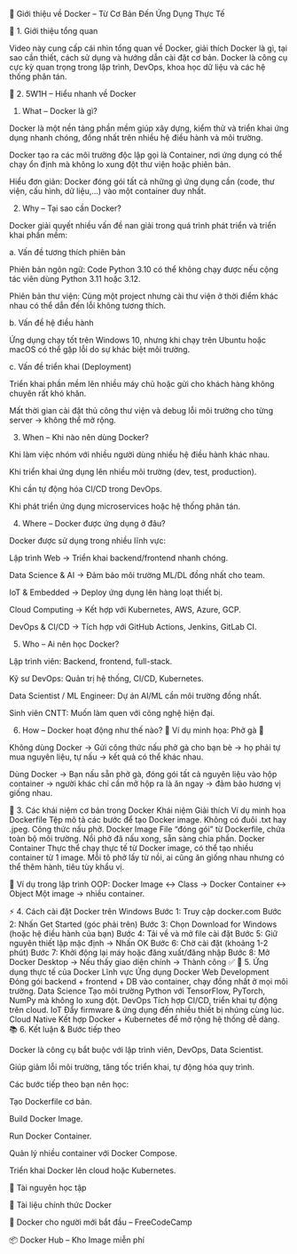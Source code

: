 🐳 Giới thiệu về Docker – Từ Cơ Bản Đến Ứng Dụng Thực Tế

📌 1. Giới thiệu tổng quan

Video này cung cấp cái nhìn tổng quan về Docker, giải thích Docker là gì, tại sao cần thiết, cách sử dụng và hướng dẫn cài đặt cơ bản.
Docker là công cụ cực kỳ quan trọng trong lập trình, DevOps, khoa học dữ liệu và các hệ thống phân tán.

🧩 2. 5W1H – Hiểu nhanh về Docker
1. What – Docker là gì?

Docker là một nền tảng phần mềm giúp xây dựng, kiểm thử và triển khai ứng dụng nhanh chóng, đồng nhất trên nhiều hệ điều hành và môi trường.

Docker tạo ra các môi trường độc lập gọi là Container, nơi ứng dụng có thể chạy ổn định mà không lo xung đột thư viện hoặc phiên bản.

Hiểu đơn giản: Docker đóng gói tất cả những gì ứng dụng cần (code, thư viện, cấu hình, dữ liệu,...) vào một container duy nhất.

2. Why – Tại sao cần Docker?

Docker giải quyết nhiều vấn đề nan giải trong quá trình phát triển và triển khai phần mềm:

a. Vấn đề tương thích phiên bản

Phiên bản ngôn ngữ: Code Python 3.10 có thể không chạy được nếu cộng tác viên dùng Python 3.11 hoặc 3.12.

Phiên bản thư viện: Cùng một project nhưng cài thư viện ở thời điểm khác nhau có thể dẫn đến lỗi không tương thích.

b. Vấn đề hệ điều hành

Ứng dụng chạy tốt trên Windows 10, nhưng khi chạy trên Ubuntu hoặc macOS có thể gặp lỗi do sự khác biệt môi trường.

c. Vấn đề triển khai (Deployment)

Triển khai phần mềm lên nhiều máy chủ hoặc gửi cho khách hàng không chuyên rất khó khăn.

Mất thời gian cài đặt thủ công thư viện và debug lỗi môi trường cho từng server → không thể mở rộng.

3. When – Khi nào nên dùng Docker?

Khi làm việc nhóm với nhiều người dùng nhiều hệ điều hành khác nhau.

Khi triển khai ứng dụng lên nhiều môi trường (dev, test, production).

Khi cần tự động hóa CI/CD trong DevOps.

Khi phát triển ứng dụng microservices hoặc hệ thống phân tán.

4. Where – Docker được ứng dụng ở đâu?

Docker được sử dụng trong nhiều lĩnh vực:

Lập trình Web → Triển khai backend/frontend nhanh chóng.

Data Science & AI → Đảm bảo môi trường ML/DL đồng nhất cho team.

IoT & Embedded → Deploy ứng dụng lên hàng loạt thiết bị.

Cloud Computing → Kết hợp với Kubernetes, AWS, Azure, GCP.

DevOps & CI/CD → Tích hợp với GitHub Actions, Jenkins, GitLab CI.

5. Who – Ai nên học Docker?

Lập trình viên: Backend, frontend, full-stack.

Kỹ sư DevOps: Quản trị hệ thống, CI/CD, Kubernetes.

Data Scientist / ML Engineer: Dự án AI/ML cần môi trường đồng nhất.

Sinh viên CNTT: Muốn làm quen với công nghệ hiện đại.

6. How – Docker hoạt động như thế nào?
🔹 Ví dụ minh họa: Phở gà 🍜

Không dùng Docker → Gửi công thức nấu phở gà cho bạn bè → họ phải tự mua nguyên liệu, tự nấu → kết quả có thể khác nhau.

Dùng Docker → Bạn nấu sẵn phở gà, đóng gói tất cả nguyên liệu vào hộp container → người khác chỉ cần mở hộp ra là ăn ngay → đảm bảo hương vị giống nhau.

🧱 3. Các khái niệm cơ bản trong Docker
Khái niệm	Giải thích	Ví dụ minh họa
Dockerfile	Tệp mô tả các bước để tạo Docker image. Không có đuôi .txt hay .jpeg.	Công thức nấu phở.
Docker Image	File “đóng gói” từ Dockerfile, chứa toàn bộ môi trường.	Nồi phở đã nấu xong, sẵn sàng chia phần.
Docker Container	Thực thể chạy thực tế từ Docker image, có thể tạo nhiều container từ 1 image.	Mỗi tô phở lấy từ nồi, ai cũng ăn giống nhau nhưng có thể thêm hành, tiêu tùy khẩu vị.

📌 Ví dụ trong lập trình OOP:
Docker Image ↔ Class → Docker Container ↔ Object
Một image → nhiều container.

⚡ 4. Cách cài đặt Docker trên Windows
Bước 1: Truy cập docker.com
Bước 2: Nhấn Get Started (góc phải trên)
Bước 3: Chọn Download for Windows (hoặc hệ điều hành của bạn)
Bước 4: Tải về và mở file cài đặt
Bước 5: Giữ nguyên thiết lập mặc định → Nhấn OK
Bước 6: Chờ cài đặt (khoảng 1-2 phút)
Bước 7: Khởi động lại máy hoặc đăng xuất/đăng nhập
Bước 8: Mở Docker Desktop → Nếu thấy giao diện chính → Thành công ✅
🎯 5. Ứng dụng thực tế của Docker
Lĩnh vực	Ứng dụng Docker
Web Development	Đóng gói backend + frontend + DB vào container, chạy đồng nhất ở mọi môi trường.
Data Science	Tạo môi trường Python với TensorFlow, PyTorch, NumPy mà không lo xung đột.
DevOps	Tích hợp CI/CD, triển khai tự động trên cloud.
IoT	Đẩy firmware & ứng dụng đến nhiều thiết bị nhúng cùng lúc.
Cloud Native	Kết hợp Docker + Kubernetes để mở rộng hệ thống dễ dàng.
📚 6. Kết luận & Bước tiếp theo

Docker là công cụ bắt buộc với lập trình viên, DevOps, Data Scientist.

Giúp giảm lỗi môi trường, tăng tốc triển khai, tự động hóa quy trình.

Các bước tiếp theo bạn nên học:

Tạo Dockerfile cơ bản.

Build Docker Image.

Run Docker Container.

Quản lý nhiều container với Docker Compose.

Triển khai Docker lên cloud hoặc Kubernetes.

🔗 Tài nguyên học tập

📘 Tài liệu chính thức Docker

🎥 Docker cho người mới bắt đầu – FreeCodeCamp

📦 Docker Hub – Kho Image miễn phí
